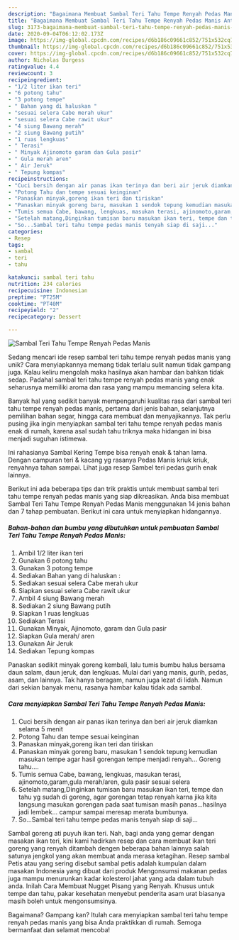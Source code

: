 ```yaml
---
description: "Bagaimana Membuat Sambal Teri Tahu Tempe Renyah Pedas Manis Anti Gagal"
title: "Bagaimana Membuat Sambal Teri Tahu Tempe Renyah Pedas Manis Anti Gagal"
slug: 3173-bagaimana-membuat-sambal-teri-tahu-tempe-renyah-pedas-manis-anti-gagal
date: 2020-09-04T06:12:02.173Z
image: https://img-global.cpcdn.com/recipes/d6b186c09661c852/751x532cq70/sambal-teri-tahu-tempe-renyah-pedas-manis-foto-resep-utama.jpg
thumbnail: https://img-global.cpcdn.com/recipes/d6b186c09661c852/751x532cq70/sambal-teri-tahu-tempe-renyah-pedas-manis-foto-resep-utama.jpg
cover: https://img-global.cpcdn.com/recipes/d6b186c09661c852/751x532cq70/sambal-teri-tahu-tempe-renyah-pedas-manis-foto-resep-utama.jpg
author: Nicholas Burgess
ratingvalue: 4.4
reviewcount: 3
recipeingredient:
- "1/2 liter ikan teri"
- "6 potong tahu"
- "3 potong tempe"
- " Bahan yang di haluskan "
- "sesuai selera Cabe merah ukur"
- "sesuai selera Cabe rawit ukur"
- "4 siung Bawang merah"
- "2 siung Bawang putih"
- "1 ruas lengkuas"
- " Terasi"
- " Minyak Ajinomoto garam dan Gula pasir"
- " Gula merah aren"
- " Air Jeruk"
- " Tepung kompas"
recipeinstructions:
- "Cuci bersih dengan air panas ikan terinya dan beri air jeruk diamkan selama 5 menit"
- "Potong Tahu dan tempe sesuai keinginan"
- "Panaskan minyak,goreng ikan teri dan tiriskan"
- "Panaskan minyak goreng baru, masukan 1 sendok tepung kemudian masukan tempe agar hasil gorengan tempe menjadi renyah... Goreng tahu...."
- "Tumis semua Cabe, bawang, lengkuas, masukan terasi, ajinomoto,garam,gula merah/aren, gula pasir sesuai selera"
- "Setelah matang,Dinginkan tumisan baru masukan ikan teri, tempe dan tahu yg sudah di goreng, agar gorengan tetap renyah karna jika kita langsung masukan gorengan pada saat tumisan masih panas...hasilnya jadi lembek... campur sampai meresap merata bumbunya."
- "So...Sambal teri tahu tempe pedas manis tenyah siap di saji..."
categories:
- Resep
tags:
- sambal
- teri
- tahu

katakunci: sambal teri tahu 
nutrition: 234 calories
recipecuisine: Indonesian
preptime: "PT25M"
cooktime: "PT40M"
recipeyield: "2"
recipecategory: Dessert

---
```



![Sambal Teri Tahu Tempe Renyah Pedas Manis](https://img-global.cpcdn.com/recipes/d6b186c09661c852/751x532cq70/sambal-teri-tahu-tempe-renyah-pedas-manis-foto-resep-utama.jpg)

Sedang mencari ide resep sambal teri tahu tempe renyah pedas manis yang unik? Cara menyiapkannya memang tidak terlalu sulit namun tidak gampang juga. Kalau keliru mengolah maka hasilnya akan hambar dan bahkan tidak sedap. Padahal sambal teri tahu tempe renyah pedas manis yang enak seharusnya memiliki aroma dan rasa yang mampu memancing selera kita.

Banyak hal yang sedikit banyak mempengaruhi kualitas rasa dari sambal teri tahu tempe renyah pedas manis, pertama dari jenis bahan, selanjutnya pemilihan bahan segar, hingga cara membuat dan menyajikannya. Tak perlu pusing jika ingin menyiapkan sambal teri tahu tempe renyah pedas manis enak di rumah, karena asal sudah tahu triknya maka hidangan ini bisa menjadi suguhan istimewa.

Ini rahasianya Sambal Kering Tempe bisa renyah enak &amp; tahan lama. Dengan campuran teri &amp; kacang yg rasanya Pedas Manis kriuk kriuk, renyahnya tahan sampai. Lihat juga resep Sambel teri pedas gurih enak lainnya.


Berikut ini ada beberapa tips dan trik praktis untuk membuat sambal teri tahu tempe renyah pedas manis yang siap dikreasikan. Anda bisa membuat Sambal Teri Tahu Tempe Renyah Pedas Manis menggunakan 14 jenis bahan dan 7 tahap pembuatan. Berikut ini cara untuk menyiapkan hidangannya.

<!--inarticleads1-->

##### Bahan-bahan dan bumbu yang dibutuhkan untuk pembuatan Sambal Teri Tahu Tempe Renyah Pedas Manis:

1. Ambil 1/2 liter ikan teri
1. Gunakan 6 potong tahu
1. Gunakan 3 potong tempe
1. Sediakan  Bahan yang di haluskan :
1. Sediakan sesuai selera Cabe merah ukur
1. Siapkan sesuai selera Cabe rawit ukur
1. Ambil 4 siung Bawang merah
1. Sediakan 2 siung Bawang putih
1. Siapkan 1 ruas lengkuas
1. Sediakan  Terasi
1. Gunakan  Minyak, Ajinomoto, garam dan Gula pasir
1. Siapkan  Gula merah/ aren
1. Gunakan  Air Jeruk
1. Sediakan  Tepung kompas


Panaskan sedikit minyak goreng kembali, lalu tumis bumbu halus bersama daun salam, daun jeruk, dan lengkuas. Mulai dari yang manis, gurih, pedas, asam, dan lainnya. Tak hanya beragam, namun juga lezat di lidah. Namun dari sekian banyak menu, rasanya hambar kalau tidak ada sambal. 

<!--inarticleads2-->

##### Cara menyiapkan Sambal Teri Tahu Tempe Renyah Pedas Manis:

1. Cuci bersih dengan air panas ikan terinya dan beri air jeruk diamkan selama 5 menit
1. Potong Tahu dan tempe sesuai keinginan
1. Panaskan minyak,goreng ikan teri dan tiriskan
1. Panaskan minyak goreng baru, masukan 1 sendok tepung kemudian masukan tempe agar hasil gorengan tempe menjadi renyah... Goreng tahu....
1. Tumis semua Cabe, bawang, lengkuas, masukan terasi, ajinomoto,garam,gula merah/aren, gula pasir sesuai selera
1. Setelah matang,Dinginkan tumisan baru masukan ikan teri, tempe dan tahu yg sudah di goreng, agar gorengan tetap renyah karna jika kita langsung masukan gorengan pada saat tumisan masih panas...hasilnya jadi lembek... campur sampai meresap merata bumbunya.
1. So...Sambal teri tahu tempe pedas manis tenyah siap di saji...


Sambal goreng ati puyuh ikan teri. Nah, bagi anda yang gemar dengan masakan ikan teri, kini kami hadirkan resep dan cara membuat ikan teri goreng yang renyah ditambah dengen beberapa bahan lainnya salah satunya jengkol yang akan membuat anda merasa ketagihan. Resep sambal Petis atau yang sering disebut sambal petis adalah kumpulan dalam masakan Indonesia yang dibuat dari produk Mengonsumsi makanan pedas juga mampu menurunkan kadar kolesterol jahat yang ada dalam tubuh anda. Inilah Cara Membuat Nugget Pisang yang Renyah. Khusus untuk tempe dan tahu, pakar kesehatan menyebut penderita asam urat biasanya masih boleh untuk mengonsumsinya. 

Bagaimana? Gampang kan? Itulah cara menyiapkan sambal teri tahu tempe renyah pedas manis yang bisa Anda praktikkan di rumah. Semoga bermanfaat dan selamat mencoba!
